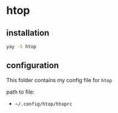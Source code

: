 # htop

## installation

```bash
yay -S htop
```

## configuration

This folder contains my config file for `htop`

path to file:
- `~/.config/htop/htoprc`
